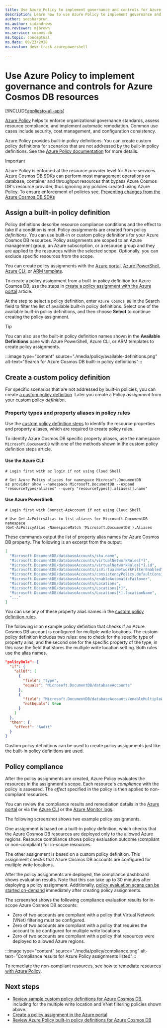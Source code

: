 ```yaml
---
title: Use Azure Policy to implement governance and controls for Azure Cosmos DB resources
description: Learn how to use Azure Policy to implement governance and controls for Azure Cosmos DB resources.
author: seesharprun
ms.author: sidandrews
ms.reviewer: mjbrown
ms.service: cosmos-db
ms.topic: conceptual
ms.date: 09/23/2020 
ms.custom: devx-track-azurepowershell

---
```


# Use Azure Policy to implement governance and controls for Azure Cosmos DB resources
[!INCLUDE[appliesto-all-apis](includes/appliesto-all-apis.md)]

[Azure Policy](../governance/policy/overview.md) helps to enforce organizational governance standards, assess resource compliance, and implement automatic remediation. Common use cases include security, cost management, and configuration consistency.

Azure Policy provides built-in policy definitions. You can create custom policy definitions for scenarios that are not addressed by the built-in policy definitions. See the [Azure Policy documentation](../governance/policy/overview.md) for more details.

> [!IMPORTANT]
> Azure Policy is enforced at the resource provider level for Azure services. Azure Cosmos DB SDKs can perform most management operations on database, container and throughput resources that bypass Azure Cosmos DB's resource provider, thus ignoring any policies created using Azure Policy. To ensure enforcement of policies see, [Preventing changes from the Azure Cosmos DB SDKs](role-based-access-control.md#prevent-sdk-changes)

## Assign a built-in policy definition

Policy definitions describe resource compliance conditions and the effect to take if a condition is met. Policy _assignments_ are created from policy _definitions_. You can use built-in or custom policy definitions for your Azure Cosmos DB resources. Policy assignments are scoped to an Azure management group, an Azure subscription, or a resource group and they are applied to the resources within the selected scope. Optionally, you can exclude specific resources from the scope.

You can create policy assignments with the [Azure portal](../governance/policy/assign-policy-portal.md), [Azure PowerShell](../governance/policy/assign-policy-powershell.md), [Azure CLI](../governance/policy/assign-policy-azurecli.md), or [ARM template](../governance/policy/assign-policy-template.md).

To create a policy assignment from a built-in policy definition for Azure Cosmos DB, use the steps in [create a policy assignment with the Azure portal](../governance/policy/assign-policy-portal.md) article.

At the step to select a policy definition, enter `Azure Cosmos DB` in the Search field to filter the list of available built-in policy definitions. Select one of the available built-in policy definitions, and then choose **Select** to continue creating the policy assignment.

> [!TIP]
> You can also use the built-in policy definition names shown in the **Available Definitions** pane with Azure PowerShell, Azure CLI, or ARM templates to create policy assignments.

:::image type="content" source="./media/policy/available-definitions.png" alt-text="Search for Azure Cosmos DB built-in policy definitions":::

## Create a custom policy definition

For specific scenarios that are not addressed by built-in policies, you can create [a custom policy definition](../governance/policy/tutorials/create-custom-policy-definition.md). Later you create a Policy _assignment_ from your custom policy _definition_.

### Property types and property aliases in policy rules

Use the [custom policy definition steps](../governance/policy/tutorials/create-custom-policy-definition.md) to identify the resource properties and property aliases, which are required to create policy rules.

To identify Azure Cosmos DB specific property aliases, use the namespace `Microsoft.DocumentDB` with one of the methods shown in the custom policy definition steps article.

#### Use the Azure CLI:
```azurecli-interactive
# Login first with az login if not using Cloud Shell

# Get Azure Policy aliases for namespace Microsoft.DocumentDB
az provider show --namespace Microsoft.DocumentDB --expand "resourceTypes/aliases" --query "resourceTypes[].aliases[].name"
```

#### Use Azure PowerShell:
```azurepowershell-interactive
# Login first with Connect-AzAccount if not using Cloud Shell

# Use Get-AzPolicyAlias to list aliases for Microsoft.DocumentDB namespace
(Get-AzPolicyAlias -NamespaceMatch 'Microsoft.DocumentDB').Aliases
```

These commands output the list of property alias names for Azure Cosmos DB property. The following is an excerpt from the output:

```json
[
  "Microsoft.DocumentDB/databaseAccounts/sku.name",
  "Microsoft.DocumentDB/databaseAccounts/virtualNetworkRules[*]",
  "Microsoft.DocumentDB/databaseAccounts/virtualNetworkRules[*].id",
  "Microsoft.DocumentDB/databaseAccounts/isVirtualNetworkFilterEnabled",
  "Microsoft.DocumentDB/databaseAccounts/consistencyPolicy.defaultConsistencyLevel",
  "Microsoft.DocumentDB/databaseAccounts/enableAutomaticFailover",
  "Microsoft.DocumentDB/databaseAccounts/Locations",
  "Microsoft.DocumentDB/databaseAccounts/Locations[*]",
  "Microsoft.DocumentDB/databaseAccounts/Locations[*].locationName",
  "..."
]
```

You can use any of these property alias names in the [custom policy definition rules](../governance/policy/tutorials/create-custom-policy-definition.md#policy-rule).

The following is an example policy definition that checks if an Azure Cosmos DB account is configured for multiple write locations. The custom policy definition includes two rules: one to check for the specific type of property alias, and the second one for the specific property of the type, in this case the field that stores the multiple write location setting. Both rules use the alias names.

```json
"policyRule": {
  "if": {
    "allOf": [
      {
        "field": "type",
        "equals": "Microsoft.DocumentDB/databaseAccounts"
      },
      {
        "field": "Microsoft.DocumentDB/databaseAccounts/enableMultipleWriteLocations",
        "notEquals": true
      }
    ]
  },
  "then": {
    "effect": "Audit"
  }
}
```

Custom policy definitions can be used to create policy assignments just like the built-in policy definitions are used.

## Policy compliance

After the policy assignments are created, Azure Policy evaluates the resources in the assignment's scope. Each resource's _compliance_ with the policy is assessed. The _effect_ specified in the policy is then applied to non-compliant resources.

You can review the compliance results and remediation details in the [Azure portal](../governance/policy/how-to/get-compliance-data.md#portal) or via the [Azure CLI](../governance/policy/how-to/get-compliance-data.md#command-line) or the [Azure Monitor logs](../governance/policy/how-to/get-compliance-data.md#azure-monitor-logs).

The following screenshot shows two example policy assignments.

One assignment is based on a built-in policy definition, which checks that the Azure Cosmos DB resources are deployed only to the allowed Azure regions. Resource compliance shows policy evaluation outcome (compliant or non-compliant) for in-scope resources.

The other assignment is based on a custom policy definition. This assignment checks that Azure Cosmos DB accounts are configured for multiple write locations.

After the policy assignments are deployed, the compliance dashboard shows evaluation results. Note that this can take up to 30 minutes after deploying a policy assignment. Additionally, [policy evaluation scans can be started on-demand](../governance/policy/how-to/get-compliance-data.md#on-demand-evaluation-scan) immediately after creating policy assignments.

The screenshot shows the following compliance evaluation results for in-scope Azure Cosmos DB accounts:

- Zero of two accounts are compliant with a policy that Virtual Network (VNet) filtering must be configured.
- Zero of two accounts are compliant with a policy that requires the account to be configured for multiple write locations
- Zero of two accounts are compliant with a policy that resources were deployed to allowed Azure regions.

:::image type="content" source="./media/policy/compliance.png" alt-text="Compliance results for Azure Policy assignments listed":::

To remediate the non-compliant resources, see [how to remediate resources with Azure Policy](../governance/policy/how-to/remediate-resources.md).

## Next steps

- [Review sample custom policy definitions for Azure Cosmos DB](https://github.com/Azure/azure-policy/tree/master/samples/CosmosDB), including for the multiple write location and VNet filtering policies shown above.
- [Create a policy assignment in the Azure portal](../governance/policy/assign-policy-portal.md)
- [Review Azure Policy built-in policy definitions for Azure Cosmos DB](./policy-reference.md)
